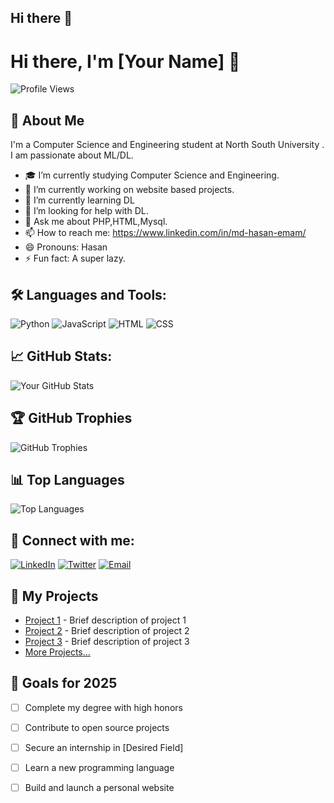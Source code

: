 ## Hi there 👋
# Hi there, I'm [Your Name] 👋

![Profile Views](https://komarev.com/ghpvc/?username=mdhasanemam&color=blue)

## 🚀 About Me
I'm a Computer Science and Engineering student at   North South University . I am passionate about ML/DL.

- 🎓 I’m currently studying Computer Science and Engineering.
- 🔭 I’m currently working on website based projects.
- 🌱 I’m currently learning DL
- 🤔 I’m looking for help with DL.
- 💬 Ask me about PHP,HTML,Mysql.
- 📫 How to reach me: https://www.linkedin.com/in/md-hasan-emam/
- 😄 Pronouns: Hasan
- ⚡ Fun fact: A super lazy.

## 🛠️ Languages and Tools:
![Python](https://img.shields.io/badge/-Python-05122A?style=flat&logo=python) ![JavaScript](https://img.shields.io/badge/-JavaScript-05122A?style=flat&logo=javascript) ![HTML](https://img.shields.io/badge/-HTML-05122A?style=flat&logo=html5) ![CSS](https://img.shields.io/badge/-CSS-05122A?style=flat&logo=css3)

## 📈 GitHub Stats:
![Your GitHub Stats](https://github-readme-stats.vercel.app/api?username=mdhasanemam&show_icons=true&hide_border=true&theme=radical)

## 🏆 GitHub Trophies
![GitHub Trophies](https://github-profile-trophy.vercel.app/?username=mdhasanemam&theme=radical)

## 📊 Top Languages
![Top Languages](https://github-readme-stats.vercel.app/api/top-langs/?username=mdhasanemam&layout=compact&theme=radical)

## 🔗 Connect with me:
[![LinkedIn](https://img.shields.io/badge/-LinkedIn-0077B5?style=flat&logo=linkedin)](https://www.linkedin.com/in/yourprofile/) [![Twitter](https://img.shields.io/badge/-Twitter-1DA1F2?style=flat&logo=twitter)](https://twitter.com/yourprofile) [![Email](https://img.shields.io/badge/-Email-D14836?style=flat&logo=gmail&logoColor=white)](mailto:your.email@example.com)

## 📘 My Projects
- [Project 1](https://github.com/mdhasanemam/project1) - Brief description of project 1
- [Project 2](https://github.com/mdhasanemam/project2) - Brief description of project 2
- [Project 3](https://github.com/mdhasanemam/project3) - Brief description of project 3
- [More Projects...](https://github.com/mdhasanemam?tab=repositories)


## 🎯 Goals for 2025
- [ ] Complete my degree with high honors
- [ ] Contribute to open source projects
- [ ] Secure an internship in [Desired Field]
- [ ] Learn a new programming language
- [ ] Build and launch a personal website


<!--
**mdhasanemam/mdhasanemam** is a ✨ _special_ ✨ repository because its `README.md` (this file) appears on your GitHub profile.

Here are some ideas to get you started:

- 🔭 I’m currently working on ...
- 🌱 I’m currently learning ...
- 👯 I’m looking to collaborate on ...
- 🤔 I’m looking for help with ...
- 💬 Ask me about ...
- 📫 How to reach me: ...
- 😄 Pronouns: ...
- ⚡ Fun fact: ...
-->
